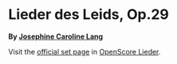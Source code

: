 
# Lieder des Leids, Op.29

__By [Josephine Caroline Lang](..)__

Visit the [official set page] in [OpenScore Lieder].

[official set page]: https://musescore.com/openscore-lieder-corpus/sets/5102501
[OpenScore Lieder]: https://musescore.com/openscore-lieder-corpus
